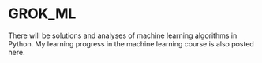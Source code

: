# GROK_ML
There will be solutions and analyses of machine learning algorithms in Python. 
My learning progress in the machine learning course is also posted here.
